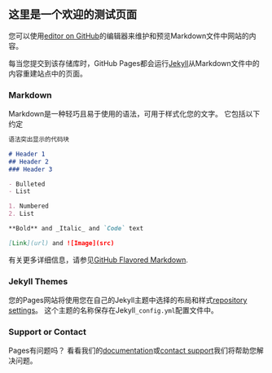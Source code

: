 ## 这里是一个欢迎的测试页面

您可以使用[editor on GitHub](https://github.com/wang2766157/LearnRazor/edit/master/index.md)的编辑器来维护和预览Markdown文件中网站的内容。

每当您提交到该存储库时，GitHub Pages都会运行[Jekyll](https://jekyllrb.com/)从Markdown文件中的内容重建站点中的页面。

### Markdown

Markdown是一种轻巧且易于使用的语法，可用于样式化您的文字。 它包括以下约定

```markdown
语法突出显示的代码块

# Header 1
## Header 2
### Header 3

- Bulleted
- List

1. Numbered
2. List

**Bold** and _Italic_ and `Code` text

[Link](url) and ![Image](src)
```

有关更多详细信息，请参见[GitHub Flavored Markdown](https://guides.github.com/features/mastering-markdown/).

### Jekyll Themes

您的Pages网站将使用您在自己的Jekyll主题中选择的布局和样式[repository settings](https://github.com/wang2766157/LearnRazor/settings)。
这个主题的名称保存在Jekyll`_config.yml`配置文件中。

### Support or Contact

Pages有问题吗？ 看看我们的[documentation](https://help.github.com/categories/github-pages-basics/)或[contact support](https://github.com/contact)我们将帮助您解决问题。
